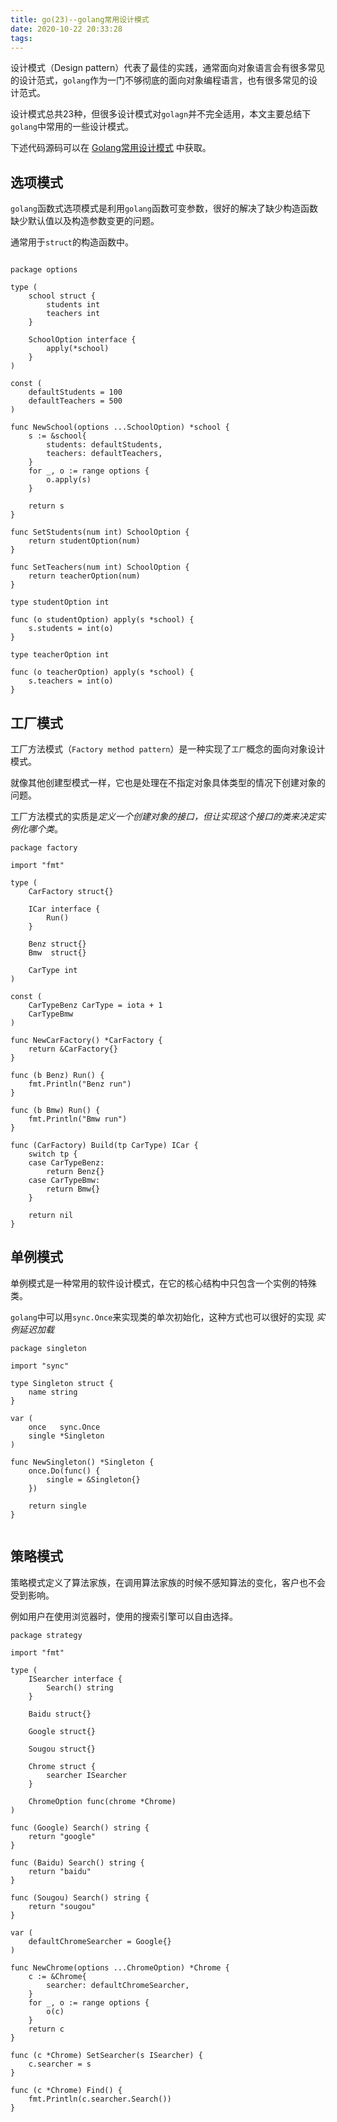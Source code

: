 ```yaml
---
title: go(23)--golang常用设计模式
date: 2020-10-22 20:33:28
tags:
---
```


设计模式（Design pattern）代表了最佳的实践，通常面向对象语言会有很多常见的设计范式，`golang`作为一门不够彻底的面向对象编程语言，也有很多常见的设计范式。

<!-- more -->

设计模式总共23种，但很多设计模式对`golagn`并不完全适用，本文主要总结下`golang`中常用的一些设计模式。

下述代码源码可以在 [Golang常用设计模式](https://github.com/go-zs/go-patterns) 中获取。

## 选项模式

`golang`函数式选项模式是利用`golang`函数可变参数，很好的解决了缺少构造函数缺少默认值以及构造参数变更的问题。

通常用于`struct`的构造函数中。

```golang

package options

type (
	school struct {
		students int
		teachers int
	}

	SchoolOption interface {
		apply(*school)
	}
)

const (
	defaultStudents = 100
	defaultTeachers = 500
)

func NewSchool(options ...SchoolOption) *school {
	s := &school{
		students: defaultStudents,
		teachers: defaultTeachers,
	}
	for _, o := range options {
		o.apply(s)
	}

	return s
}

func SetStudents(num int) SchoolOption {
	return studentOption(num)
}

func SetTeachers(num int) SchoolOption {
	return teacherOption(num)
}

type studentOption int

func (o studentOption) apply(s *school) {
	s.students = int(o)
}

type teacherOption int

func (o teacherOption) apply(s *school) {
	s.teachers = int(o)
}

```

## 工厂模式

工厂方法模式（`Factory method pattern`）是一种实现了`工厂`概念的面向对象设计模式。

就像其他创建型模式一样，它也是处理在不指定对象具体类型的情况下创建对象的问题。

工厂方法模式的实质是*定义一个创建对象的接口，但让实现这个接口的类来决定实例化哪个类*。

```golang
package factory

import "fmt"

type (
	CarFactory struct{}

	ICar interface {
		Run()
	}

	Benz struct{}
	Bmw  struct{}

	CarType int
)

const (
	CarTypeBenz CarType = iota + 1
	CarTypeBmw
)

func NewCarFactory() *CarFactory {
	return &CarFactory{}
}

func (b Benz) Run() {
	fmt.Println("Benz run")
}

func (b Bmw) Run() {
	fmt.Println("Bmw run")
}

func (CarFactory) Build(tp CarType) ICar {
	switch tp {
	case CarTypeBenz:
		return Benz{}
	case CarTypeBmw:
		return Bmw{}
	}

	return nil
}

```

## 单例模式

单例模式是一种常用的软件设计模式，在它的核心结构中只包含一个实例的特殊类。

`golang`中可以用`sync.Once`来实现类的单次初始化，这种方式也可以很好的实现 *实例延迟加载*

```golang
package singleton

import "sync"

type Singleton struct {
	name string
}

var (
	once   sync.Once
	single *Singleton
)

func NewSingleton() *Singleton {
	once.Do(func() {
		single = &Singleton{}
	})

	return single
}


```

## 策略模式

策略模式定义了算法家族，在调用算法家族的时候不感知算法的变化，客户也不会受到影响。

例如用户在使用浏览器时，使用的搜索引擎可以自由选择。

```golang
package strategy

import "fmt"

type (
	ISearcher interface {
		Search() string
	}

	Baidu struct{}

	Google struct{}

	Sougou struct{}

	Chrome struct {
		searcher ISearcher
	}

	ChromeOption func(chrome *Chrome)
)

func (Google) Search() string {
	return "google"
}

func (Baidu) Search() string {
	return "baidu"
}

func (Sougou) Search() string {
	return "sougou"
}

var (
	defaultChromeSearcher = Google{}
)

func NewChrome(options ...ChromeOption) *Chrome {
	c := &Chrome{
		searcher: defaultChromeSearcher,
	}
	for _, o := range options {
		o(c)
	}
	return c
}

func (c *Chrome) SetSearcher(s ISearcher) {
	c.searcher = s
}

func (c *Chrome) Find() {
	fmt.Println(c.searcher.Search())
}

```


